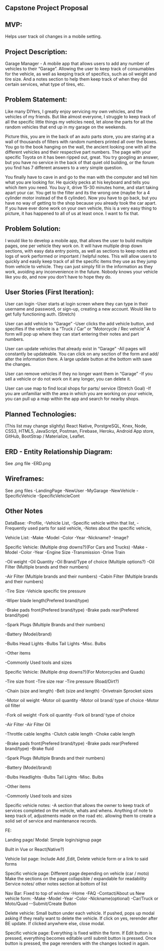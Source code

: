 ## Capstone Project Proposal ##
## MVP: ##
Helps user track oil changes in a mobile setting.

## Project Description: ##

Garage Manager -
A mobile app that allows users to add any number of vehicles to their “Garage”. Allowing the user to keep track of consumables for the vehicle, as well as keeping track of specifics, such as oil weight and tire size. And a notes section to help them keep track of when they did certain services, what type of tires, etc.


## Problem Statement: ##

Like many DIYers, I greatly enjoy servicing my own vehicles, and the vehicles of my friends. But like almost everyone, I struggle to keep track of all the specific little things my vehicles need, let alone the parts for all the random vehicles that end up in my garage on the weekends.

Picture this, you are in the back of an auto parts store, you are staring at a wall of thousands of  filters with random numbers printed all over the boxes. You go to the book hanging on the wall, the ancient looking one with all the different vehicles and their respective part numbers. The page with your specific Toyota on it has been ripped out, great. You try googling an answer, but you have no service in the back of that quiet old building, or the forum you find has 7 different answers to a very simple question.

You finally have to cave in and go to the man with the computer and tell him what you are looking for. He quickly pecks at his keyboard and tells you which item you need. You buy it, drive 15-30 minutes home, and start taking apart your car. You get to the filter and its the wrong one (maybe for a 4 cylinder motor instead of the 6 cylinder). Now you have to go back, but you have no way of getting to the shop because you already took the car apart. If you have ever done work on your own vehicle, this is a very easy thing to picture, it has happened to all of us at least once. I want to fix that.

## Problem Solution: ##

I would like to develop a mobile app, that allows the user to build multiple pages, one per vehicle they work on. It will have multiple drop down sections, with easy data entry points, as well as sections to keep notes and logs of work performed or important / helpful notes. This will allow users to quickly and easily keep track of all the specific items they use as they jump from vehicle to vehicle. They can just simply fill in the information as they work, avoiding any inconvenience in the future. Nobody knows your vehicle like you do, and now you don’t have to hope they do.

## User Stories (First Iteration): ##

User can login
	-User starts at login screen where they can type in their username and password, or sign-up, creating a new account. Would like to get fully functioning auth. (Stretch)

User can add vehicle to “Garage”
	-User clicks the add vehicle button, and specifies if the vehicle is a “Truck / Car” or “Motorcycle / Rec vehicle” A form will pop up where they can start entering their notes and part numbers.

User can update vehicles that already exist in “Garage”
	-All pages will constantly be updateable. You can click on any section of the form and add/ alter the information there. A large update button at the bottom with save the changes.

User can remove vehicles if they no longer want them in “Garage”
	-If you sell a vehicle or do not work on it any longer, you can delete it.

User can use map to find local shops for parts/ service (Stretch Goal)
 	-If you are unfamiliar with the area in which you are working on your vehicle, you can pull up a map within the app and search for nearby shops.

## Planned Technologies: ##

(This list may change slightly)
React Native, PorstgreSQL, Knex, Node, CSS3, HTML5, JavaScript, Postman, Firebase, Heroku, Android App store, GitHub, BootStrap / Materialize, Leaflet. 

## ERD - Entity Relationship Diagram: ##

See .png file
-ERD.png

## Wireframes: ##

See .png files
-LandingPage
-NewUser
-MyGarage
-NewVehicle
-SpecificVehicle
-SpecificVehicleCont

## Other Notes ##
DataBase:
-Profile,
-Vehicle List,
-Specific vehicle within that list,
-Frequently used parts for said vehicle,
-Notes about the specific vehicle,

Vehicle List: 
-Make
-Model
-Color
-Year 
-Nickname?
-Image?

Specific Vehicle:   (Multiple drop downs?)(For Cars and Trucks)
-Make
-Model
-Color
-Year
-Engine Size
-Transmission
-Drive Train

-Oil weight
-Oil Quantity
-Oil Brand/Type of choice (Multiple options?)
-Oil Filter (Multiple brands and their numbers)

-Air Filter (Multiple brands and their numbers)
-Cabin Filter (Multiple brands and their numbers)

-Tire Size
-Vehicle specific tire pressure

-Wiper blade length(Prefered brand/type)

-Brake pads front(Prefered brand/type)
-Brake pads rear(Prefered brand/type)

-Spark Plugs (Multiple Brands and their numbers)

-Battery (Model/brand)

-Bulbs Head Lights
-Bulbs Tail Lights
-Misc. Bulbs

-Other items

-Commonly Used tools and sizes

Specific Vehicle:   (Multiple drop downs?)(For Motorcycles and Quads)

-Tire size front
-Tire size rear
-Tire pressure (Road/Dirt?)

-Chain (size and length)
-Belt (size and length)
-Drivetrain Sprocket sizes

-Motor oil weight
-Motor oil quantity
-Motor oil brand/ type of choice
-Motor oil filter

-Fork oil weight
-Fork oil quantity
-Fork oil brand/ type of choice

-Air Filter
-Air Filter Oil

-Throttle cable lengths
-Clutch cable length
-Choke cable length

-Brake pads front(Prefered brand/type)
-Brake pads rear(Prefered brand/type)
-Brake fluid

-Spark Plugs (Multiple Brands and their numbers)

-Battery (Model/brand)

-Bulbs Headlights
-Bulbs Tail Lights
-Misc. Bulbs

-Other items

-Commonly Used tools and sizes

Specific vehicle notes:
-A section that allows the owner to keep track of services completed on the vehicle, whats and whens. Anything of note to keep track of, adjustments made on the road etc. allowing them to create a solid set of service and maintenance records.

FE:

Landing page/ Modal:
Simple login/signup page

Built in Vue or React(Native?)

Vehicle list page:
Include Add ,Edit, Delete vehicle form or a link to said forms

Specific vehicle page:
Different page depending on vehicle (car / moto)
Make the sections on the page collapsible / expandable for readability
Service notes/ other notes section at bottom of list

Nav Bar:
Fixed to top of window
-Home
-FAQ
-Contact/About us
New vehicle form:
-Make
-Model
-Year
-Color
-Nickname(optional)
-Car/Truck or Moto/Quad
--Submit/Create Button

Delete vehicle:
Small button under each vehicle. 
If pushed, pops up modal asking if they really want to delete the vehicle. If click on yes, rerender after BE update. If clicked anywhere else, close modal.

Specific vehicle page:
Everything is fixed within the form.
If Edit button is pressed, everything becomes editable until submit button is pressed. Once button is pressed, the page rerenders with the changes locked in again.

